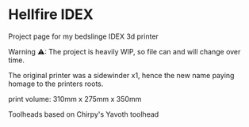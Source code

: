 # Hellfire IDEX
Project page for my bedslinge IDEX 3d printer

Warning ⚠: The project is heavily WIP, so file can and will change over time.


The original printer was a sidewinder x1, hence the new name paying homage to the printers roots.

print volume: 310mm x 275mm x 350mm

Toolheads based on Chirpy's Yavoth toolhead
